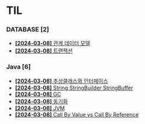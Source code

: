 # TIL
 
### DATABASE [2]
- [**[2024-03-08]**  관계 데이터 모델](https://github.com/A-lass/TIL/blob/main/DATABASE/관계_데이터_모델.md)
- [**[2024-03-08]**  트랜잭션](https://github.com/A-lass/TIL/blob/main/DATABASE/트랜잭션.md)
### Java [6]
- [**[2024-03-08]**  추상클래스와 인터페이스](https://github.com/A-lass/TIL/blob/main/Java/추상클래스와_인터페이스.md)
- [**[2024-03-08]**  String StringBuilder StringBuffer](https://github.com/A-lass/TIL/blob/main/Java/String_StringBuilder_StringBuffer.md)
- [**[2024-03-08]**  GC](https://github.com/A-lass/TIL/blob/main/Java/GC.md)
- [**[2024-03-08]**  동기화](https://github.com/A-lass/TIL/blob/main/Java/동기화.md)
- [**[2024-03-08]**  JVM](https://github.com/A-lass/TIL/blob/main/Java/JVM.md)
- [**[2024-03-08]**  Call By Value vs Call By Reference](https://github.com/A-lass/TIL/blob/main/Java/Call_By_Value_vs_Call_By_Reference.md)

